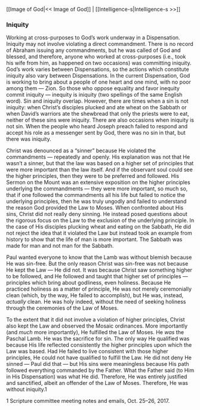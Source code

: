 [[Image of God|<< Image of God]]  |  [[Intelligence-s|Intelligence-s >>]]

### Iniquity
Working at cross-purposes to God’s work underway in a Dispensation. Iniquity may not involve violating a direct commandment. There is no record of Abraham issuing any commandments, but he was called of God and blessed, and therefore, anyone who worked at cross-purposes (i.e., took his wife from him, as happened on two occasions) was committing iniquity. God’s work varies between Dispensations, so the actions which constitute iniquity also vary between Dispensations. In the current Dispensation, God is working to bring about a people of one heart and one mind, with no poor among them — Zion. So those who oppose equality and favor inequity commit iniquity — inequity is iniquity (two spellings of the same English word). Sin and iniquity overlap. However, there are times when a sin is not iniquity: when Christ’s disciples plucked and ate wheat on the Sabbath or when David’s warriors ate the shewbread that only the priests were to eat, neither of these sins were iniquity. There are also occasions when iniquity is not sin. When the people who heard Joseph preach failed to respond and accept his role as a messenger sent by God, there was no sin in that, but there was iniquity.

Christ was denounced as a “sinner” because He violated the commandments — repeatedly and openly. His explanation was not that He wasn’t a sinner, but that the law was based on a higher set of principles that were more important than the law itself. And if the observant soul could see the higher principles, then they were to be preferred and followed. His Sermon on the Mount was an extensive exposition on the higher principles underlying the commandments — they were more important, so much so, that if one followed the commandments all his life but failed to notice the underlying principles, then he was truly ungodly and failed to understand the reason God provided the Law to Moses. When confronted about His sins, Christ did not really deny sinning. He instead posed questions about the rigorous focus on the Law to the exclusion of the underlying principle. In the case of His disciples plucking wheat and eating on the Sabbath, He did not reject the idea that it violated the Law but instead took an example from history to show that the life of man is more important. The Sabbath was made for man and not man for the Sabbath.

Paul wanted everyone to know that the Lamb was without blemish because He was sin-free. But the only reason Christ was sin-free was not because He kept the Law — He did not. It was because Christ saw something higher to be followed, and He followed and taught that higher set of principles — principles which bring about godliness, even holiness. Because He practiced holiness as a matter of principle, He was not merely ceremonially clean (which, by the way, He failed to accomplish), but He was, instead, *actually* clean. He was holy indeed, without the need of seeking holiness through the ceremonies of the Law of Moses.

To the extent that it did not involve a violation of higher principles, Christ also kept the Law and observed the Mosaic ordinances. More importantly (and *much* more importantly), He fulfilled the Law of Moses. He *was* the Paschal Lamb. He was the sacrifice for sin. The only way He qualified was because His life reflected consistently the higher principles upon which the Law was based. Had He failed to live consistent with those higher principles, He could not have qualified to fulfill the Law. He did not deny He sinned — Paul did that — but His sins were meaningless because His path followed everything commanded by the Father. What the Father said (to Him in His Dispensation) was what He did. Therefore, He was entirely justified and sanctified, albeit an offender of the Law of Moses. Therefore, He was without iniquity.1



1 Scripture committee meeting notes and emails, Oct. 25–26, 2017.